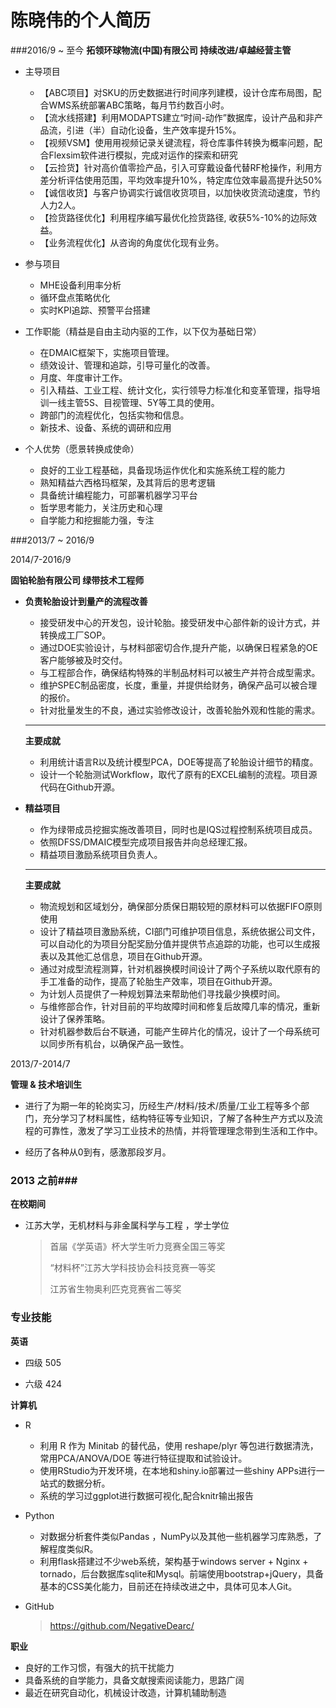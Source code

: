 # 陈晓伟的个人简历

###2016/9 ~ 至今
**拓领环球物流(中国)有限公司 持续改进/卓越经营主管**

- 主导项目
	- 【ABC项目】对SKU的历史数据进行时间序列建模，设计仓库布局图，配合WMS系统部署ABC策略，每月节约数百小时。
	- 【流水线搭建】利用MODAPTS建立“时间-动作”数据库，设计产品和非产品流，引进（半）自动化设备，生产效率提升15%。
	- 【视频VSM】使用用视频记录关键流程，将仓库事件转换为概率问题，配合Flexsim软件进行模拟，完成对运作的探索和研究
	- 【云捡货】针对高价值零捡产品，引入可穿戴设备代替RF枪操作，利用方差分析评估使用范围，平均效率提升10%，特定库位效率最高提升达50%
	- 【诚信收货】与客户协调实行诚信收货项目，以加快收货流动速度，节约人力2人。
	- 【捡货路径优化】利用程序编写最优化捡货路径, 收获5%-10%的边际效益。
	- 【业务流程优化】从咨询的角度优化现有业务。

- 参与项目
	- MHE设备利用率分析
	- 循环盘点策略优化
	- 实时KPI追踪、预警平台搭建

- 工作职能（精益是自由主动内驱的工作，以下仅为基础日常）
	- 在DMAIC框架下，实施项目管理。
	- 绩效设计、管理和追踪，引导可量化的改善。
	- 月度、年度审计工作。
	- 引入精益、工业工程、统计文化，实行领导力标准化和变革管理，指导培训一线主管5S、目视管理、5Y等工具的使用。
	- 跨部门的流程优化，包括实物和信息。
	- 新技术、设备、系统的调研和应用

- 个人优势（愿景转换成使命）
	- 良好的工业工程基础，具备现场运作优化和实施系统工程的能力
	- 熟知精益六西格玛框架，及其背后的思考逻辑
	- 具备统计编程能力，可部署机器学习平台
	- 哲学思考能力，关注历史和心理
	- 自学能力和挖掘能力强，专注


###2013/7 ~ 2016/9

2014/7-2016/9

**固铂轮胎有限公司 绿带技术工程师**

- **负责轮胎设计到量产的流程改善**
	- 接受研发中心的开发包，设计轮胎。接受研发中心部件新的设计方式，并转换成工厂SOP。
	- 通过DOE实验设计，与材料部密切合作,提升产能，以确保日程紧急的OE客户能够被及时交付。
	- 与工程部合作，确保结构特殊的半制品材料可以被生产并符合成型需求。
	- 维护SPEC制品密度，长度，重量，并提供给财务，确保产品可以被合理的报价。
	- 针对批量发生的不良，通过实验修改设计，改善轮胎外观和性能的需求。

	---
	**主要成就**
	- 利用统计语言R以及统计模型PCA，DOE等提高了轮胎设计细节的精度。
	- 设计一个轮胎测试Workflow，取代了原有的EXCEL编制的流程。项目源代码在Github开源。

- **精益项目**
	- 作为绿带成员挖掘实施改善项目，同时也是IQS过程控制系统项目成员。
	- 依照DFSS/DMAIC模型完成项目报告并向总经理汇报。
	- 精益项目激励系统项目负责人。

	---
	**主要成就**
	- 物流规划和区域划分，确保部分质保日期较短的原材料可以依据FIFO原则使用
	- 设计了精益项目激励系统，CI部门可维护项目信息，系统依据公司文件，可以自动化的为项目分配奖励分值并提供节点追踪的功能，也可以生成报表以及其他汇总信息，项目在Github开源。
	- 通过对成型流程测算，针对机器换模时间设计了两个子系统以取代原有的手工准备的动作，提高了轮胎生产效率，项目在Github开源。
	- 为计划人员提供了一种规划算法来帮助他们寻找最少换模时间。
	- 与维修部合作，针对目前的平均故障时间和修复后故障几率的情况，重新设计了保养策略。
	- 针对机器参数后台不联通，可能产生碎片化的情况，设计了一个母系统可以同步所有机台，以确保产品一致性。
 

2013/7-2014/7

**管理 & 技术培训生**

- 进行了为期一年的轮岗实习，历经生产/材料/技术/质量/工业工程等多个部门，充分学习了材料属性，结构特征等专业知识，了解了各种生产方式以及流程的可靠性，激发了学习工业技术的热情，并将管理理念带到生活和工作中。
	
- 经历了各种从0到有，感激那段岁月。

### 2013 之前###
**在校期间**

- 江苏大学，无机材料与非金属科学与工程 ，学士学位

	> 首届《学英语》杯大学生听力竞赛全国三等奖
	> 
	> “材料杯”江苏大学科技协会科技竞赛一等奖
	> 
	> 江苏省生物奥利匹克竞赛省二等奖

### 专业技能 ###

**英语**

- 四级 505

- 六级 424

**计算机**

- R
	- 利用 R 作为 Minitab 的替代品，使用 reshape/plyr 等包进行数据清洗，常用PCA/ANOVA/DOE 等进行特征提取和试验设计。 
	- 使用RStudio为开发环境，在本地和shiny.io部署过一些shiny APPs进行一站式的数据分析。
	- 系统的学习过ggplot进行数据可视化,配合knitr输出报告 

- Python
	- 对数据分析套件类似Pandas ，NumPy以及其他一些机器学习库熟悉，了解程度类似R。 
	- 利用flask搭建过不少web系统，架构基于windows server + Nginx + tornado，后台数据库sqlite和Mysql。前端使用bootstrap+jQuery，具备基本的CSS美化能力，目前还在持续改进之中，具体可见本人Git。

- GitHub 
	>https://github.com/NegativeDearc/  

**职业**

- 良好的工作习惯，有强大的抗干扰能力
- 具备系统的自学能力，具备文献搜索阅读能力，思路广阔
- 最近在研究自动化，机械设计改造，计算机辅助制造
